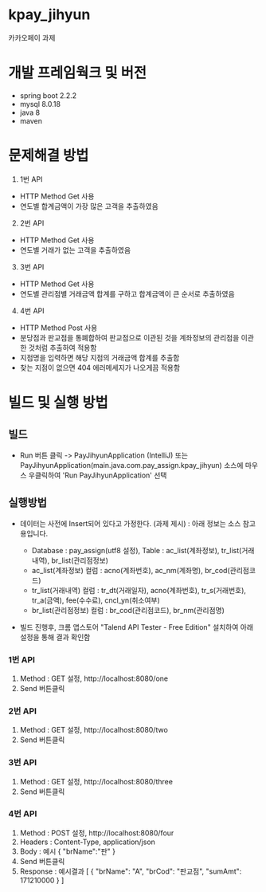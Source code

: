 # kpay_jihyun
카카오페이 과제

# 개발 프레임웍크 및 버전

- spring boot 2.2.2
- mysql 8.0.18
- java 8
- maven

# 문제해결 방법

1. 1번 API
* HTTP Method Get 사용
* 연도별 합계금액이 가장 많은 고객을 추출하였음

2. 2번 API
* HTTP Method Get 사용
* 연도별 거래가 없는 고객을 추출하였음

3. 3번 API
* HTTP Method Get 사용
* 연도별 관리점별 거래금액 합계를 구하고 합계금액이 큰 순서로 추출하였음

4. 4번 API
* HTTP Method Post 사용
* 분당점과 판교점을 통폐합하여 판교점으로 이관된 것을 계좌정보의 관리점을 이관한 것처럼 추출하여 적용함
* 지점명을 입력하면 해당 지점의 거래금액 합계를 추출함
* 찾는 지점이 없으면 404 에러메세지가 나오게끔 적용함

# 빌드 및 실행 방법

## 빌드
- Run 버튼 클릭 -> PayJihyunApplication (IntelliJ)
  또는 PayJihyunApplication(main.java.com.pay_assign.kpay_jihyun) 소스에 마우스 우클릭하여 'Run PayJihyunApplication' 선택

## 실행방법
* 데이터는 사전에 Insert되어 있다고 가정한다. (과제 제시) : 아래 정보는 소스 참고용입니다.
  * Database : pay_assign(utf8 설정), Table : ac_list(계좌정보), tr_list(거래내역), br_list(관리점정보)
   * ac_list(계좌정보) 컬럼 : acno(계좌번호), ac_nm(계좌명), br_cod(관리점코드)
   * tr_list(거래내역) 컬럼 : tr_dt(거래일자),	acno(계좌번호),	tr_s(거래번호),	tr_a(금액),	fee(수수료),	cncl_yn(취소여부)
   * br_list(관리점정보) 컬럼 : br_cod(관리점코드), br_nm(관리점명)
  
* 빌드 진행후, 크롬 앱스토어 "Talend API Tester - Free Edition" 설치하여 아래 설정을 통해 결과 확인함

### 1번 API
1. Method : GET 설정, http://localhost:8080/one
2. Send 버튼클릭

### 2번 API
1. Method : GET 설정, http://localhost:8080/two
2. Send 버튼클릭

### 3번 API
1. Method : GET 설정, http://localhost:8080/three
2. Send 버튼클릭

### 4번 API
1. Method : POST 설정, http://localhost:8080/four
2. Headers : Content-Type, application/json
3. Body : 예시
{
  "brName":"판"
}
4. Send 버튼클릭
5. Response : 예시결과
[
{
"brName": "A",
"brCod": "판교점",
"sumAmt": 171210000
}
]
